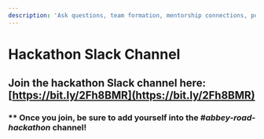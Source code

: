 ```yaml
---
description: 'Ask questions, team formation, mentorship connections, post links/ideas, etc.!'
---
```


# Hackathon Slack Channel

##      Join the hackathon Slack channel here: [https://bit.ly/2Fh8BMR](https://bit.ly/2Fh8BMR)

### \*\* Once you join, be sure to add yourself into the _\#abbey-road-hackathon_ channel!



